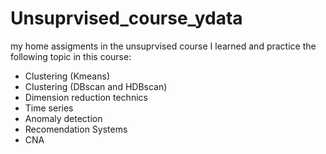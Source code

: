 # Unsuprvised_course_ydata
my home assigments in the unsuprvised course
I learned and practice the following topic in this course:
 - Clustering (Kmeans)
 - Clustering (DBscan and HDBscan)
 - Dimension reduction technics
 - Time series
 - Anomaly detection
 - Recomendation Systems
 - CNA
